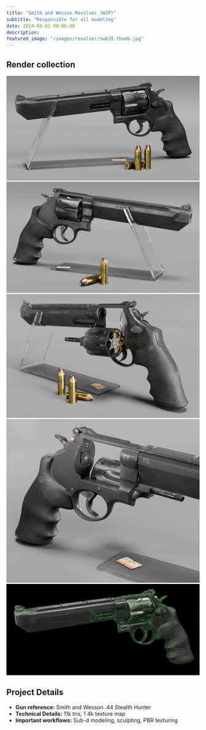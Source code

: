 ```yaml
---
title: "Smith and Wesson Revolver (WIP)"
subtitle: "Responsible for all modeling"
date: 2024-06-02 00:00:00
description: 
featured_image: "/images/revolver/sw629.thumb.jpg"
---
```


## Render collection

<div class="gallery" data-columns="2">
	<img src="/images/revolver/sw629.01.jpg">
	<img src="/images/revolver/sw629.02.jpg">
	<img src="/images/revolver/sw629.03.jpg">
	<img src="/images/revolver/sw629.04.jpg">
	<img src="/images/revolver/sw629.wireframe.jpg">

</div>



## Project Details

- **Gun reference:** Smith and Wesson .44 Stealth Hunter
- **Technical Details:** 11k tris, 1 4k texture map
- **Important workflows:** Sub-d modeling, sculpting, PBR texturing
​